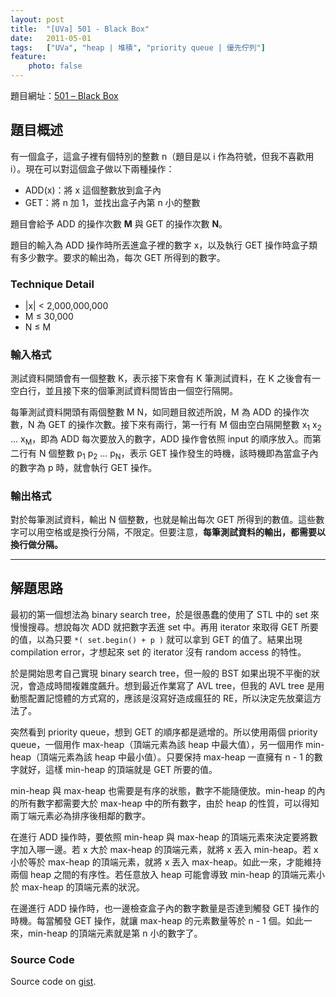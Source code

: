 ```yaml
---
layout: post
title:  "[UVa] 501 - Black Box"
date:   2011-05-01
tags:   ["UVa", "heap | 堆積", "priority queue | 優先佇列"]
feature:
    photo: false
---
```


題目網址：[501 – Black Box](http://uva.onlinejudge.org/index.php?option=com_onlinejudge&Itemid=8&category=7&page=show_problem&problem=442)

## 題目概述

有一個盒子，這盒子裡有個特別的整數 n（題目是以 i 作為符號，但我不喜歡用 i）。現在可以對這個盒子做以下兩種操作：

- ADD(x)：將 x 這個整數放到盒子內
- GET：將 n 加 1，並找出盒子內第 n 小的整數

題目會給予 ADD 的操作次數 **M** 與 GET 的操作次數 **N**。

題目的輸入為 ADD 操作時所丟進盒子裡的數字 x，以及執行 GET 操作時盒子類有多少數字。要求的輸出為，每次 GET 所得到的數字。

### Technique Detail

- |x| < 2,000,000,000
- M ≤ 30,000
- N ≤ M

### 輸入格式

測試資料開頭會有一個整數 K，表示接下來會有 K 筆測試資料，在 K 之後會有一空白行，並且接下來的個筆測試資料間皆由一個空行隔開。

每筆測試資料開頭有兩個整數 M N，如同題目敘述所說，M 為 ADD 的操作次數，N 為 GET 的操作次數。接下來有兩行，第一行有 M 個由空白隔開整數 x<sub>1</sub> x<sub>2</sub> … x<sub>M</sub>，即為 ADD 每次要放入的數字，ADD 操作會依照 input 的順序放入。而第二行有 N 個整數 p<sub>1</sub> p<sub>2</sub> … p<sub>N</sub>，表示 GET 操作發生的時機，該時機即為當盒子內的數字為 p 時，就會執行 GET 操作。

### 輸出格式

對於每筆測試資料，輸出 N 個整數，也就是輸出每次 GET 所得到的數值。這些數字可以用空格或是換行分隔，不限定。但要注意，**每筆測試資料的輸出，都需要以換行做分隔。**

---

## 解題思路

最初的第一個想法為 binary search tree，於是很愚蠢的使用了 STL 中的 set 來慢慢搜尋。想說每次 ADD 就把數字丟進 set 中。再用 iterator 來取得 GET 所要的值，以為只要 `*( set.begin() + p )` 就可以拿到 GET 的值了。結果出現 compilation error，才想起來 set 的 iterator 沒有 random access 的特性。

於是開始思考自己實現 binary search tree，但一般的 BST 如果出現不平衡的狀況，會造成時間複雜度飆升。想到最近作業寫了 AVL tree，但我的 AVL tree 是用動態配置記憶體的方式寫的，應該是沒寫好造成瘋狂的 RE，所以決定先放棄這方法了。

突然看到 priority queue，想到 GET 的順序都是遞增的。所以使用兩個 priority queue，一個用作 max-heap（頂端元素為該 heap 中最大值），另一個用作 min-heap（頂端元素為該 heap 中最小值）。只要保持 max-heap 一直擁有 n - 1 的數字就好，這樣 min-heap 的頂端就是 GET 所要的值。

min-heap 與 max-heap 也需要是有序的狀態，數字不能隨便放。min-heap 的內的所有數字都需要大於 max-heap 中的所有數字，由於 heap 的性質，可以得知兩丁端元素必為排序後相鄰的數字。

在進行 ADD 操作時，要依照 min-heap 與 max-heap 的頂端元素來決定要將數字加入哪一邊。若 x 大於 max-heap 的頂端元素，就將 x 丟入 min-heap。若 x 小於等於 max-heap 的頂端元素，就將 x 丟入 max-heap。如此一來，才能維持兩個 heap 之間的有序性。若任意放入 heap 可能會導致 min-heap 的頂端元素小於 max-heap 的頂端元素的狀況。

在邊進行 ADD 操作時，也一邊檢查盒子內的數字數量是否達到觸發 GET 操作的時機。每當觸發 GET 操作，就讓 max-heap 的元素數量等於 n - 1 個。如此一來，min-heap 的頂端元素就是第 n 小的數字了。

### Source Code

<script src="https://gist.github.com/KuoE0/1605015.js"></script>

Source code on [gist](https://gist.github.com/KuoE0/1605015).
